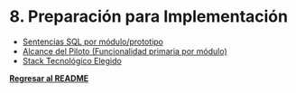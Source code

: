 # 8. Preparación para Implementación

- [Sentencias SQL por módulo/prototipo](8.1/8.1.md)
- [Alcance del Piloto (Funcionalidad primaria por módulo)](8.2/8.2.md)
- [Stack Tecnológico Elegido](8.3/8.3.md)

**[Regresar al README](../README.md)**